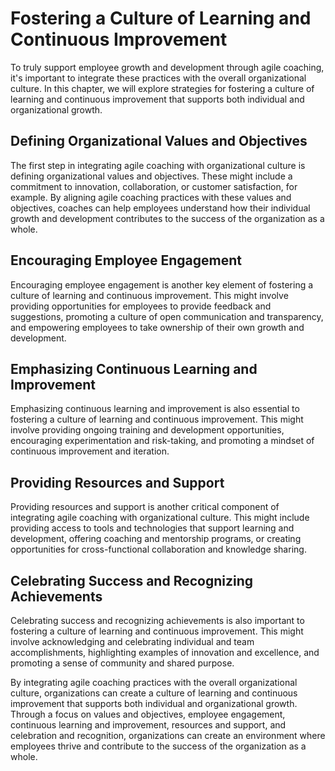 # Fostering a Culture of Learning and Continuous Improvement

To truly support employee growth and development through agile coaching, it's important to integrate these practices with the overall organizational culture. In this chapter, we will explore strategies for fostering a culture of learning and continuous improvement that supports both individual and organizational growth.

Defining Organizational Values and Objectives
---------------------------------------------

The first step in integrating agile coaching with organizational culture is defining organizational values and objectives. These might include a commitment to innovation, collaboration, or customer satisfaction, for example. By aligning agile coaching practices with these values and objectives, coaches can help employees understand how their individual growth and development contributes to the success of the organization as a whole.

Encouraging Employee Engagement
-------------------------------

Encouraging employee engagement is another key element of fostering a culture of learning and continuous improvement. This might involve providing opportunities for employees to provide feedback and suggestions, promoting a culture of open communication and transparency, and empowering employees to take ownership of their own growth and development.

Emphasizing Continuous Learning and Improvement
-----------------------------------------------

Emphasizing continuous learning and improvement is also essential to fostering a culture of learning and continuous improvement. This might involve providing ongoing training and development opportunities, encouraging experimentation and risk-taking, and promoting a mindset of continuous improvement and iteration.

Providing Resources and Support
-------------------------------

Providing resources and support is another critical component of integrating agile coaching with organizational culture. This might include providing access to tools and technologies that support learning and development, offering coaching and mentorship programs, or creating opportunities for cross-functional collaboration and knowledge sharing.

Celebrating Success and Recognizing Achievements
------------------------------------------------

Celebrating success and recognizing achievements is also important to fostering a culture of learning and continuous improvement. This might involve acknowledging and celebrating individual and team accomplishments, highlighting examples of innovation and excellence, and promoting a sense of community and shared purpose.

By integrating agile coaching practices with the overall organizational culture, organizations can create a culture of learning and continuous improvement that supports both individual and organizational growth. Through a focus on values and objectives, employee engagement, continuous learning and improvement, resources and support, and celebration and recognition, organizations can create an environment where employees thrive and contribute to the success of the organization as a whole.
